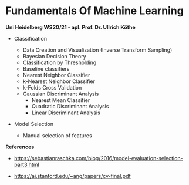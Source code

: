 # Fundamentals Of Machine Learning

**Uni Heidelberg WS20/21 - apl. Prof. Dr. Ullrich Köthe**

* Classification
  * Data Creation and Visualization (Inverse Transform Sampling)
  * Bayesian Decision Theory
  * Classification by Thresholding
  * Baseline classifiers
  * Nearest Neighbor Classifier
  * k-Nearest Neighbor Classifier
  * k-Folds Cross Validation
  * Gaussian Discriminant Analysis
    * Nearest Mean Classifier
    * Quadratic Discriminant Analysis
    * Linear Discriminant Analysis
  
* Model Selection
  * Manual selection of features
  
  
**References**
* https://sebastianraschka.com/blog/2016/model-evaluation-selection-part3.html

* https://ai.stanford.edu/~ang/papers/cv-final.pdf
